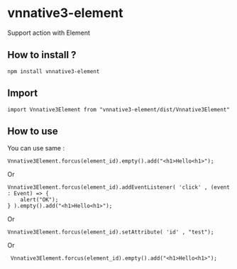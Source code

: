 # vnnative3-element
Support action with Element 

## How to install ?

    npm install vnnative3-element

## Import 

    import Vnnative3Element from "vnnative3-element/dist/Vnnative3Element"

## How to use 
You can use same :

    Vnnative3Element.forcus(element_id).empty().add("<h1>Hello<h1>");

Or

    Vnnative3Element.forcus(element_id).addEventListener( 'click' , (event : Event) => {
        alert("OK");
    } ).empty().add("<h1>Hello<h1>");

Or

    Vnnative3Element.forcus(element_id).setAttribute( 'id' , "test");    

Or

     Vnnative3Element.forcus(element_id).empty().add("<h1>Hello<h1>");